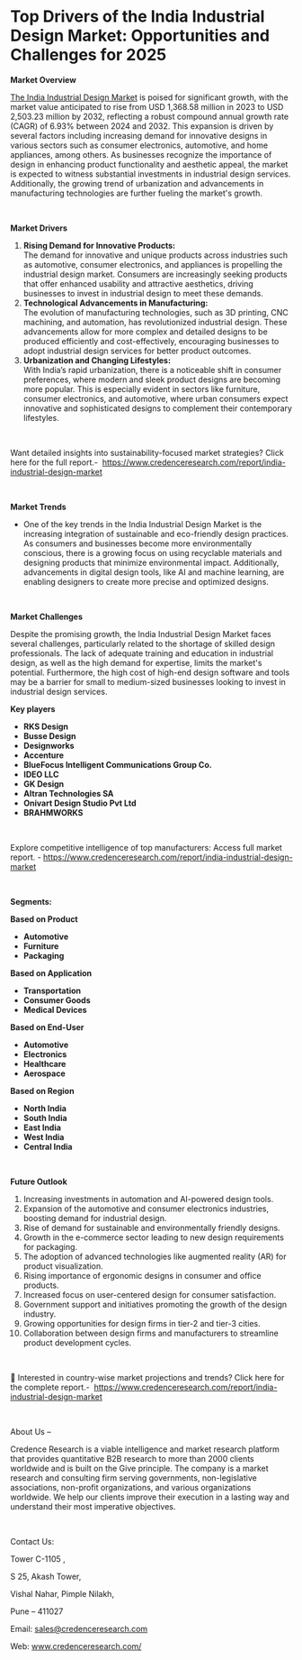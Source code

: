 # Top Drivers of the India Industrial Design Market: Opportunities and Challenges for 2025


<p><strong>Market Overview</strong></p>
<p><a href="https://www.credenceresearch.com/report/india-industrial-design-market">The India Industrial Design Market</a> is poised for significant growth, with the market value anticipated to rise from USD 1,368.58 million in 2023 to USD 2,503.23 million by 2032, reflecting a robust compound annual growth rate (CAGR) of 6.93% between 2024 and 2032. This expansion is driven by several factors including increasing demand for innovative designs in various sectors such as consumer electronics, automotive, and home appliances, among others. As businesses recognize the importance of design in enhancing product functionality and aesthetic appeal, the market is expected to witness substantial investments in industrial design services. Additionally, the growing trend of urbanization and advancements in manufacturing technologies are further fueling the market's growth.</p>
<p><strong>&nbsp;</strong></p>
<p><strong>Market Drivers</strong></p>
<ol>
<li><strong>Rising Demand for Innovative Products:</strong><br /> The demand for innovative and unique products across industries such as automotive, consumer electronics, and appliances is propelling the industrial design market. Consumers are increasingly seeking products that offer enhanced usability and attractive aesthetics, driving businesses to invest in industrial design to meet these demands.</li>
<li><strong>Technological Advancements in Manufacturing:</strong><br /> The evolution of manufacturing technologies, such as 3D printing, CNC machining, and automation, has revolutionized industrial design. These advancements allow for more complex and detailed designs to be produced efficiently and cost-effectively, encouraging businesses to adopt industrial design services for better product outcomes.</li>
<li><strong>Urbanization and Changing Lifestyles:</strong><br /> With India&rsquo;s rapid urbanization, there is a noticeable shift in consumer preferences, where modern and sleek product designs are becoming more popular. This is especially evident in sectors like furniture, consumer electronics, and automotive, where urban consumers expect innovative and sophisticated designs to complement their contemporary lifestyles.</li>
</ol>
<p>&nbsp;</p>
<p>Want detailed insights into sustainability-focused market strategies? Click here for the full report.- &nbsp;<a href="https://www.credenceresearch.com/report/india-industrial-design-market">https://www.credenceresearch.com/report/india-industrial-design-market</a></p>
<p>&nbsp;</p>
<p><strong>Market Trends</strong></p>
<ul>
<li>One of the key trends in the India Industrial Design Market is the increasing integration of sustainable and eco-friendly design practices. As consumers and businesses become more environmentally conscious, there is a growing focus on using recyclable materials and designing products that minimize environmental impact. Additionally, advancements in digital design tools, like AI and machine learning, are enabling designers to create more precise and optimized designs.</li>
</ul>
<p><strong>&nbsp;</strong></p>
<p><strong>Market Challenges</strong></p>
<p>Despite the promising growth, the India Industrial Design Market faces several challenges, particularly related to the shortage of skilled design professionals. The lack of adequate training and education in industrial design, as well as the high demand for expertise, limits the market's potential. Furthermore, the high cost of high-end design software and tools may be a barrier for small to medium-sized businesses looking to invest in industrial design services.</p>
<p data-start="3499" data-end="3518"><strong>Key players</strong></p>
<ul>
<li><strong>RKS Design</strong></li>
<li><strong>Busse Design</strong></li>
<li><strong>Designworks</strong></li>
<li><strong>Accenture</strong></li>
<li><strong>BlueFocus Intelligent Communications Group Co.</strong></li>
<li><strong>IDEO LLC</strong></li>
<li><strong>GK Design</strong></li>
<li><strong>Altran Technologies SA</strong></li>
<li><strong>Onivart Design Studio Pvt Ltd</strong></li>
<li><strong>BRAHMWORKS</strong></li>
</ul>
<p><strong>&nbsp;</strong></p>
<p>Explore competitive intelligence of top manufacturers: Access full market report. - <a href="https://www.credenceresearch.com/report/india-industrial-design-market">https://www.credenceresearch.com/report/india-industrial-design-market</a></p>
<p>&nbsp;</p>
<p><strong>Segments:</strong></p>
<p><strong>Based on Product</strong></p>
<ul>
<li><strong>Automotive</strong></li>
<li><strong>Furniture</strong></li>
<li><strong>Packaging</strong></li>
</ul>
<p><strong>Based on Application</strong></p>
<ul>
<li><strong>Transportation</strong></li>
<li><strong>Consumer Goods</strong></li>
<li><strong>Medical Devices</strong></li>
</ul>
<p><strong>Based on End-User</strong></p>
<ul>
<li><strong>Automotive</strong></li>
<li><strong>Electronics</strong></li>
<li><strong>Healthcare</strong></li>
<li><strong>Aerospace</strong></li>
</ul>
<p><strong>Based on Region</strong></p>
<ul>
<li><strong>North India</strong></li>
<li><strong>South India</strong></li>
<li><strong>East India</strong></li>
<li><strong>West India</strong></li>
<li><strong>Central India</strong></li>
</ul>
<p><strong>&nbsp;</strong></p>
<p><strong>Future Outlook </strong></p>
<ol>
<li>Increasing investments in automation and AI-powered design tools.</li>
<li data-start="3592" data-end="3695">Expansion of the automotive and consumer electronics industries, boosting demand for industrial design.</li>
<li data-start="3699" data-end="3767">Rise of demand for sustainable and environmentally friendly designs.</li>
<li data-start="3771" data-end="3852">Growth in the e-commerce sector leading to new design requirements for packaging.</li>
<li data-start="3856" data-end="3948">The adoption of advanced technologies like augmented reality (AR) for product visualization.</li>
<li data-start="3952" data-end="4023">Rising importance of ergonomic designs in consumer and office products.</li>
<li data-start="4027" data-end="4093">Increased focus on user-centered design for consumer satisfaction.</li>
<li data-start="4097" data-end="4176">Government support and initiatives promoting the growth of the design industry.</li>
<li data-start="4180" data-end="4247">Growing opportunities for design firms in tier-2 and tier-3 cities.</li>
<li data-start="4252" data-end="4346">Collaboration between design firms and manufacturers to streamline product development cycles.</li>
</ol>
<p data-start="4348" data-end="4380">&nbsp;</p>
<p>📌 Interested in country-wise market projections and trends? Click here for the complete report.- &nbsp;<a href="https://www.credenceresearch.com/report/india-industrial-design-market">https://www.credenceresearch.com/report/india-industrial-design-market</a></p>
<p>&nbsp;</p>
<p>About Us &ndash;</p>
<p>Credence Research is a viable intelligence and market research platform that provides quantitative B2B research to more than 2000 clients worldwide and is built on the Give principle. The company is a market research and consulting firm serving governments, non-legislative associations, non-profit organizations, and various organizations worldwide. We help our clients improve their execution in a lasting way and understand their most imperative objectives.</p>
<p>&nbsp;</p>
<p>Contact Us:</p>
<p>Tower C-1105 ,</p>
<p>S 25, Akash Tower,</p>
<p>Vishal Nahar, Pimple Nilakh,</p>
<p>Pune &ndash; 411027</p>
<p>Email: <a href="mailto:sales@credenceresearch.com">sales@credenceresearch.com</a></p>
<p>Web: <a href="http://www.credenceresearch.com/">www.credenceresearch.com/</a></p>
